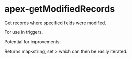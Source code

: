 # apex-getModifiedRecords
Get records where specified fields were modified.

For use in triggers.


Potential for improvements:

Returns map<string, set<id> > which can then be easily iterated.

